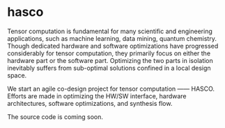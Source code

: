 # hasco

Tensor computation is fundamental for many scientific and engineering applications, such as machine learning, data mining, quantum chemistry. Though dedicated hardware and software optimizations have progressed considerably for tensor computation, they primarily focus on either the hardware part or the software part. Optimizing the two parts in isolation inevitably suffers from sub-optimal solutions confined in a local design space. 

We start an agile co-design project for tensor computation —— HASCO. Efforts are made in optimizing the HW/SW interface, hardware architectures, software optimizations, and synthesis flow.

The source code is coming soon.
